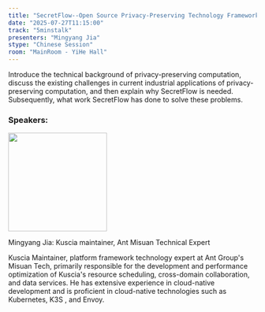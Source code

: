 ```yaml
---
title: "SecretFlow--Open Source Privacy-Preserving Technology Framework"
date: "2025-07-27T11:15:00"
track: "5minstalk"
presenters: "Mingyang Jia"
stype: "Chinese Session"
room: "MainRoom - YiHe Hall"
---
```


Introduce the technical background of privacy-preserving computation, discuss the existing challenges in current industrial applications of privacy-preserving computation, and then explain why SecretFlow is needed. Subsequently, what work SecretFlow has done to solve these problems.

### Speakers:


<img src="https://sessionize.com/image/d9b4-400o400o1-fH3oJtYCunAvjxi7zqT2T3.jpg" width="200" /><br/>

Mingyang Jia: Kuscia maintainer, Ant Misuan Technical Expert

Kuscia Maintainer, platform framework technology expert at Ant Group's Misuan Tech, primarily responsible for the development and performance optimization of Kuscia's resource scheduling, cross-domain collaboration, and data services. He has extensive experience in cloud-native development and is proficient in cloud-native technologies such as Kubernetes, K3S , and Envoy.